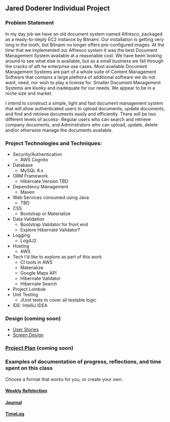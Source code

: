 ## Jared Doderer Individual Project


### Problem Statement

In my day job we have an old document system named Alfresco, packaged as a ready-to-deply EC2 instance by Bitnami.  Our
installation is getting very long in the tooth, but Bitnami no longer offers pre-configured images.  At the time that we
implemented our Alfresco system it was the best Document Management System available at a reasonable cost.  We have been
looking around to see what else is available, but as a small business we fall through the cracks of allt he enterprise
use cases.  Most available Document Management Systems are part of a whole suite of Content Management Software that 
contains a large plethora of additional software we do not want, need, nor wish to play a license for.  Smaller Document
Management Systems are klunky and inadequate for our needs.  We appear to be in a niche size and market.

I intend to construct a simple, light and fast document management system that will allow authenticated users to upload 
documents, update documents, and find and retrieve documents easily and efficiently.  There will be two different levels
of access- Regular users who can search and retrieve company documents, and Adminstrators who can upload, update, delete
and/or otherwise manage the documents available.

### Project Technologies and Techniques:

* Security/Authentication
    * AWS Cognito
* Database
    * MySQL 8.x
* ORM Framework
    * Hibernate Version TBD
* Dependency Management
    * Maven
* Web Services consumed using Java
    * TBD
* CSS
    * Bootstrap or Materialize
* Data Validation
    * Bootstrap Validator for front end
    * Explore Hibernate Validator?
* Logging
    * Log4J2
* Hosting
    * AWS
* Tech I'd like to explore as part of this work
    * CI tools in AWS
    * Materialize
    * Google Maps API
    * Hibernate Validator
    * Hibernate Search
* Project Lombok
* Unit Testing
    * JUnit tests to cover all testable logic
* IDE: IntelliJ IDEA

### Design (coming soon)

* [User Stories](DesignDocuments/userStories.md)
* [Screen Design](DesignDocuments/Screens.md)


### [Project Plan](ProjectPlan.md) (coming soon)

### Examples of documentation of progress, reflections, and time spent on this class
Choose a format that works for you, or create your own.

#### [Weekly Refelection](WeeklyReflection.md)
#### [Journal](Journal.md)
#### [TimeLog](TimeLog.md)